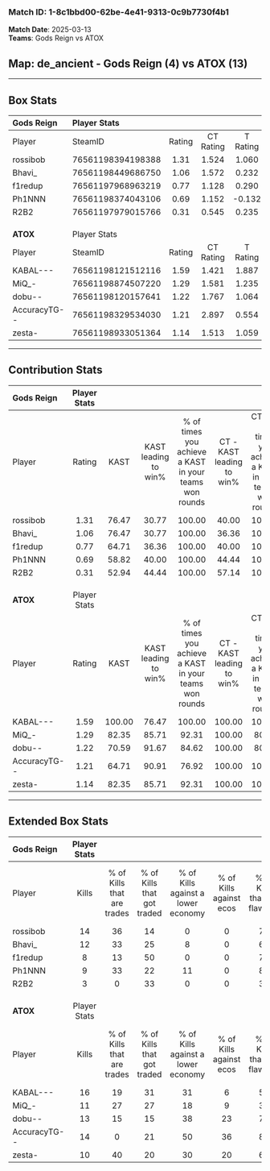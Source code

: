 ### Match ID: 1-8c1bbd00-62be-4e41-9313-0c9b7730f4b1  
**Match Date**: 2025-03-13  
**Teams**: Gods Reign vs ATOX  

## **Map**: de_ancient - Gods Reign (4) vs ATOX (13)  
---  

## Box Stats  

| **Gods Reign** | Player Stats      |        |           |          |        |      |       |         |        |      |     |
| :- | :- | :-: | :-: | :-: | :-: | :-: | :-: | :-: | :-: | :-: | :-: |
| Player         | SteamID           | Rating | CT Rating | T Rating |  KAST  | ADR  | Kills | Assists | Deaths | K/D  | HS% |
| rossibob       | 76561198394198388 |  1.31  |   1.524   |  1.060   | 76.47  | 90.5 |  14   |    5    |   11   | 1.27 | 57  |
| Bhavi_         | 76561198449686750 |  1.06  |   1.572   |  0.232   | 76.47  | 71.4 |  12   |    2    |   13   | 0.92 | 66  |
| f1redup        | 76561197968963219 |  0.77  |   1.128   |  0.290   | 64.71  | 60.9 |   8   |    1    |   12   | 0.67 | 37  |
| Ph1NNN         | 76561198374043106 |  0.69  |   1.152   |  -0.132  | 58.82  | 45.7 |   9   |    1    |   13   | 0.69 | 77  |
| R2B2           | 76561197979015766 |  0.31  |   0.545   |  0.235   | 52.94  | 45.0 |   3   |    6    |   15   | 0.20 | 33  |
|                |                   |        |           |          |        |      |       |         |        |      |     |
|                |                   |        |           |          |        |      |       |         |        |      |     |
|                |                   |        |           |          |        |      |       |         |        |      |     |
| **ATOX**       | Player Stats      |        |           |          |        |      |       |         |        |      |     |
| Player         | SteamID           | Rating | CT Rating | T Rating |  KAST  | ADR  | Kills | Assists | Deaths | K/D  | HS% |
| KABAL---       | 76561198121512116 |  1.59  |   1.421   |  1.887   | 100.00 | 99.2 |  16   |    8    |   12   | 1.33 | 62  |
| MiQ_-          | 76561198874507220 |  1.29  |   1.581   |  1.235   | 82.35  | 77.9 |  11   |    6    |   7    | 1.57 | 63  |
| dobu--         | 76561198120157641 |  1.22  |   1.767   |  1.064   | 70.59  | 78.2 |  13   |    2    |   9    | 1.44 | 84  |
| AccuracyTG--   | 76561198329534030 |  1.21  |   2.897   |  0.554   | 64.71  | 76.4 |  14   |    6    |   10   | 1.40 | 42  |
| zesta-         | 76561198933051364 |  1.14  |   1.513   |  1.059   | 82.35  | 65.7 |  10   |    2    |   8    | 1.25 | 70  |
---  

## Contribution Stats  

| **Gods Reign** | Player Stats |        |                      |                                                        |                           |                                                             |                          |                                                            |
| :- | :-: | :-: | :-: | :-: | :-: | :-: | :-: | :-: |
| Player         |    Rating    |  KAST  | KAST leading to win% | % of times you achieve a KAST in your teams won rounds | CT - KAST leading to win% | CT - % of times you achieve a KAST in your teams won rounds | T - KAST leading to win% | T - % of times you achieve a KAST in your teams won rounds |
| rossibob       |     1.31     | 76.47  |        30.77         |                         100.00                         |           40.00           |                           100.00                            |           0.00           |                            0.00                            |
| Bhavi_         |     1.06     | 76.47  |        30.77         |                         100.00                         |           36.36           |                           100.00                            |           0.00           |                            0.00                            |
| f1redup        |     0.77     | 64.71  |        36.36         |                         100.00                         |           40.00           |                           100.00                            |           0.00           |                            0.00                            |
| Ph1NNN         |     0.69     | 58.82  |        40.00         |                         100.00                         |           44.44           |                           100.00                            |           0.00           |                            0.00                            |
| R2B2           |     0.31     | 52.94  |        44.44         |                         100.00                         |           57.14           |                           100.00                            |           0.00           |                            0.00                            |
|                |              |        |                      |                                                        |                           |                                                             |                          |                                                            |
|                |              |        |                      |                                                        |                           |                                                             |                          |                                                            |
|                |              |        |                      |                                                        |                           |                                                             |                          |                                                            |
| **ATOX**       | Player Stats |        |                      |                                                        |                           |                                                             |                          |                                                            |
| Player         |    Rating    |  KAST  | KAST leading to win% | % of times you achieve a KAST in your teams won rounds | CT - KAST leading to win% | CT - % of times you achieve a KAST in your teams won rounds | T - KAST leading to win% | T - % of times you achieve a KAST in your teams won rounds |
| KABAL---       |     1.59     | 100.00 |        76.47         |                         100.00                         |          100.00           |                           100.00                            |          66.67           |                           100.00                           |
| MiQ_-          |     1.29     | 82.35  |        85.71         |                         92.31                          |          100.00           |                            80.00                            |          80.00           |                           100.00                           |
| dobu--         |     1.22     | 70.59  |        91.67         |                         84.62                          |          100.00           |                            80.00                            |          87.50           |                           87.50                            |
| AccuracyTG--   |     1.21     | 64.71  |        90.91         |                         76.92                          |          100.00           |                           100.00                            |          83.33           |                           62.50                            |
| zesta-         |     1.14     | 82.35  |        85.71         |                         92.31                          |          100.00           |                           100.00                            |          77.78           |                           87.50                            |
---  

## Extended Box Stats  

| **Gods Reign** | Player Stats |                            |                            |                                    |                         |                              |                                 |        |                             |                                     |                          |                               |                            |
| :- | :-: | :-: | :-: | :-: | :-: | :-: | :-: | :-: | :-: | :-: | :-: | :-: | :-: |
| Player         |    Kills     | % of Kills that are trades | % of Kills that got traded | % of Kills against a lower economy | % of Kills against ecos | % of Kills that are flawless | % of Kills that are close duels | Deaths | % of Deaths that get traded | % of Deaths against a lower economy | % of Deaths against ecos | % of Deaths that are flawless | % of Deaths that are close |
| rossibob       |      14      |             36             |             14             |                 0                  |            0            |              71              |               14                |   11   |             27              |                  9                  |            0             |              73               |             9              |
| Bhavi_         |      12      |             33             |             25             |                 8                  |            0            |              67              |                0                |   13   |             23              |                  8                  |            0             |              69               |             0              |
| f1redup        |      8       |             13             |             50             |                 0                  |            0            |              75              |               13                |   12   |             25              |                  0                  |            0             |              50               |             8              |
| Ph1NNN         |      9       |             33             |             22             |                 11                 |            0            |              89              |                0                |   13   |             15              |                  8                  |            0             |              85               |             0              |
| R2B2           |      3       |             0              |             33             |                 0                  |            0            |              33              |                0                |   15   |             27              |                  7                  |            0             |              53               |             13             |
|                |              |                            |                            |                                    |                         |                              |                                 |        |                             |                                     |                          |                               |                            |
|                |              |                            |                            |                                    |                         |                              |                                 |        |                             |                                     |                          |                               |                            |
|                |              |                            |                            |                                    |                         |                              |                                 |        |                             |                                     |                          |                               |                            |
| **ATOX**       | Player Stats |                            |                            |                                    |                         |                              |                                 |        |                             |                                     |                          |                               |                            |
| Player         |    Kills     | % of Kills that are trades | % of Kills that got traded | % of Kills against a lower economy | % of Kills against ecos | % of Kills that are flawless | % of Kills that are close duels | Deaths | % of Deaths that get traded | % of Deaths against a lower economy | % of Deaths against ecos | % of Deaths that are flawless | % of Deaths that are close |
| KABAL---       |      16      |             19             |             31             |                 31                 |            6            |              56              |               13                |   12   |             42              |                 25                  |            17            |              75               |             8              |
| MiQ_-          |      11      |             27             |             27             |                 18                 |            9            |              36              |                9                |   7    |             29              |                 14                  |            0             |              100              |             0              |
| dobu--         |      13      |             15             |             15             |                 38                 |           23            |              77              |                0                |   9    |             22              |                 33                  |            11            |              78               |             11             |
| AccuracyTG--   |      14      |             0              |             21             |                 50                 |           36            |              86              |                0                |   10   |             10              |                 30                  |            10            |              70               |             0              |
| zesta-         |      10      |             40             |             20             |                 30                 |           20            |              60              |               10                |   8    |             25              |                 25                  |            0             |              75               |             13             |
